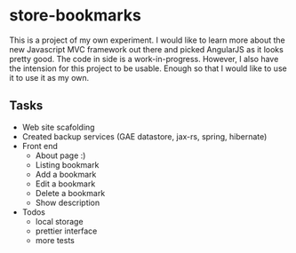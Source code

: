 store-bookmarks
===============

This is a project of my own experiment.  I would like to learn more about the new Javascript MVC framework out there and picked AngularJS as it looks pretty good.  The code in side is a work-in-progress.  However, I also have the intension for this project to be usable.  Enough so that I would like to use it to use it as my own.  

Tasks
-----

- Web site scafolding
- Created backup services (GAE datastore, jax-rs, spring, hibernate)
- Front end 
    - About page :)
    - Listing bookmark
    - Add a bookmark
    - Edit a bookmark
    - Delete a bookmark
    - Show description
- Todos
    - local storage
    - prettier interface
    - more tests
